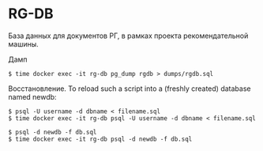 # RG-DB

База данных для документов РГ, в рамках проекта рекомендательной машины.

Дамп

```
$ time docker exec -it rg-db pg_dump rgdb > dumps/rgdb.sql
```
Восстановление. 
To reload such a script into a (freshly created) database named newdb:

```
$ psql -U username -d dbname < filename.sql
$ time docker exec -it rg-db psql -U username -d dbname < filename.sql

$ psql -d newdb -f db.sql
$ time docker exec -it rg-db psql -d newdb -f db.sql

```
